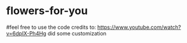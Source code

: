 # flowers-for-you
#feel free to use the code
credits to: https://www.youtube.com/watch?v=6dpIX-Ph4Hg 
did some customization 
